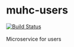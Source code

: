 # muhc-users
[![Build Status](https://travis-ci.com/MUHC-DP-Project/muhc-users.svg?branch=main)](https://travis-ci.com/MUHC-DP-Project/muhc-users)
<br></br>Microservice for users
